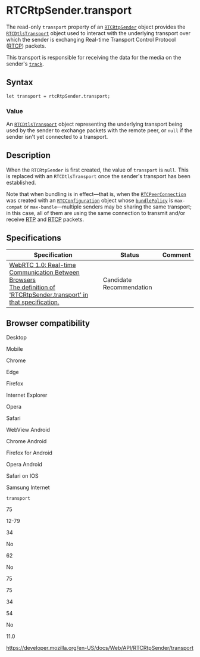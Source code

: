 RTCRtpSender.transport
======================

The read-only `transport` property of an [`RTCRtpSender`](../rtcrtpsender) object provides the [`RTCDtlsTransport`](../rtcdtlstransport) object used to interact with the underlying transport over which the sender is exchanging Real-time Transport Control Protocol ([RTCP](https://developer.mozilla.org/en-US/docs/Glossary/RTCP)) packets.

This transport is responsible for receiving the data for the media on the sender's [`track`](../rtcrtpreceiver/track).

Syntax
------

    let transport = rtcRtpSender.transport;

### Value

An [`RTCDtlsTransport`](../rtcdtlstransport) object representing the underlying transport being used by the sender to exchange packets with the remote peer, or `null` if the sender isn't yet connected to a transport.

Description
-----------

When the `RTCRtpSender` is first created, the value of `transport` is `null`. This is replaced with an `RTCDtlsTransport` once the sender's transport has been established.

Note that when bundling is in effect—that is, when the [`RTCPeerConnection`](../rtcpeerconnection) was created with an [`RTCConfiguration`](../rtcconfiguration) object whose [`bundlePolicy`](../rtcconfiguration/bundlepolicy) is `max-compat` or `max-bundle`—multiple senders may be sharing the same transport; in this case, all of them are using the same connection to transmit and/or receive [RTP](https://developer.mozilla.org/en-US/docs/Glossary/RTP) and [RTCP](https://developer.mozilla.org/en-US/docs/Glossary/RTCP) packets.

Specifications
--------------

<table><thead><tr class="header"><th>Specification</th><th>Status</th><th>Comment</th></tr></thead><tbody><tr class="odd"><td><a href="https://w3c.github.io/webrtc-pc/#dom-rtcrtpsender-transport">WebRTC 1.0: Real-time Communication Between Browsers<br />
<span class="small">The definition of 'RTCRtpSender.transport' in that specification.</span></a></td><td><span class="spec-cr">Candidate Recommendation</span></td><td></td></tr></tbody></table>

Browser compatibility
---------------------

Desktop

Mobile

Chrome

Edge

Firefox

Internet Explorer

Opera

Safari

WebView Android

Chrome Android

Firefox for Android

Opera Android

Safari on IOS

Samsung Internet

`transport`

75

12-79

34

No

62

No

75

75

34

54

No

11.0

<a href="https://developer.mozilla.org/en-US/docs/Web/API/RTCRtpSender/transport" class="_attribution-link">https://developer.mozilla.org/en-US/docs/Web/API/RTCRtpSender/transport</a>
